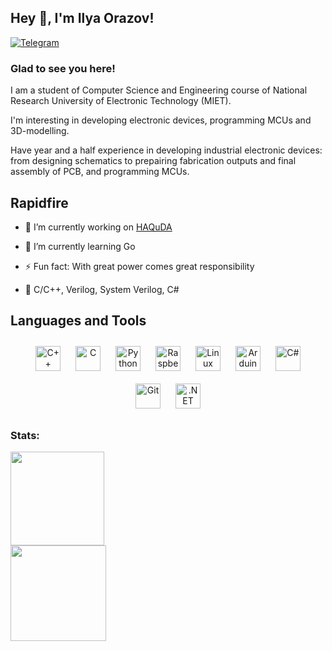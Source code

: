 ## Hey 👋, I'm Ilya Orazov!  

[![Telegram](https://img.shields.io/badge/-Telegram-090909?style=flat-square&logo=Telegram&logoColor=1E90FF)](https://t.me/Ilordash) 

### Glad to see you here!  
I am a student of Computer Science and Engineering course of National Research University of Electronic Technology (MIET).

I'm interesting in developing electronic devices, programming MCUs and 3D-modelling. 

Have year and a half experience in developing industrial electronic devices: from designing schematics to prepairing fabrication outputs and final assembly of PCB, and programming MCUs.  
   


## Rapidfire  

- 🔭 I’m currently working on [HAQuDA](https://github.com/IlorDash/HAQuDA)  
  

- 🌱 I’m currently learning Go 
  

- ⚡ Fun fact: With great power comes great responsibility  
  

- 🔬 С/С++, Verilog, System Verilog, C#  


</td><td valign="top" width="50%">
 
## Languages and Tools  
<div align="center">  
<a href="https://www.cplusplus.com/" target="_blank"><img style="margin: 10px" src="https://profilinator.rishav.dev/skills-assets/cplusplus-original.svg" alt="C++" height="40" /></a>  
<a href="https://www.cprogramming.com/" target="_blank"><img style="margin: 10px" src="https://profilinator.rishav.dev/skills-assets/c-original.svg" alt="C" height="40" /></a>  
<a href="https://www.python.org/" target="_blank"><img style="margin: 10px" src="https://profilinator.rishav.dev/skills-assets/python-original.svg" alt="Python" height="40" /></a>  
<a href="https://www.raspberrypi.org/" target="_blank"><img style="margin: 10px" src="https://profilinator.rishav.dev/skills-assets/raspberrypi.png" alt="Raspberry Pi" height="40" /></a>  
<a href="https://www.linux.org/" target="_blank"><img style="margin: 10px" src="https://profilinator.rishav.dev/skills-assets/linux-original.svg" alt="Linux" height="40" /></a>  
<a href="https://www.arduino.cc/" target="_blank"><img style="margin: 10px" src="https://profilinator.rishav.dev/skills-assets/arduino.png" alt="Arduino" height="40" /></a>  
<a href="https://docs.microsoft.com/en-us/dotnet/csharp/" target="_blank"><img style="margin: 10px" src="https://profilinator.rishav.dev/skills-assets/csharp-original.svg" alt="C#" height="40" /></a>  
<a href="https://github.com/" target="_blank"><img style="margin: 10px" src="https://profilinator.rishav.dev/skills-assets/git-scm-icon.svg" alt="Git" height="40" /></a>  
<a href="https://dotnet.microsoft.com/download/dotnet-framework" target="_blank"><img style="margin: 10px" src="https://profilinator.rishav.dev/skills-assets/dot-net-original-wordmark.svg" alt=".NET" height="40" /></a>  
</div>  

### Stats: 
<div align="left">
    <img height="150em" src="https://github-readme-stats.vercel.app/api?username=ilordash&show_icons=true&theme=dark" />
    <div align="left">
    <img height="152.5em" src="https://github-readme-stats.vercel.app/api/top-langs/?username=ilordash&langs_count=4&layout=compact&theme=dark&icon_color=007bff"/> 
</div>
</div>
